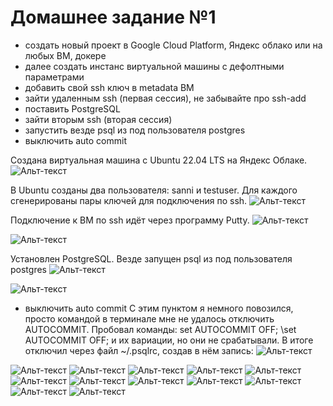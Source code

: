 # Домашнее задание №1

*	создать новый проект в Google Cloud Platform, Яндекс облако или на любых ВМ, докере
*	далее создать инстанс виртуальной машины с дефолтными параметрами
*	добавить свой ssh ключ в metadata ВМ
*	зайти удаленным ssh (первая сессия), не забывайте про ssh-add
*	поставить PostgreSQL
*	зайти вторым ssh (вторая сессия)
*	запустить везде psql из под пользователя postgres
*	выключить auto commit

Создана виртуальная машина c Ubuntu 22.04 LTS на Яндекс Облаке.
![Альт-текст](Images/HW1/1.png)

В Ubuntu cозданы два пользователя: sanni и testuser. Для каждого сгенерированы пары ключей для подключения по ssh.
![Альт-текст](Images/HW1/2.png)

Подключение к ВМ по ssh идёт через программу Putty.
![Альт-текст](Images/HW1/3.png)

![Альт-текст](Images/HW1/4.png)

Установлен PostgreSQL. 
Везде запущен psql из под пользователя postgres
![Альт-текст](Images/HW1/5.png)

![Альт-текст](Images/HW1/6.png)

*	выключить auto commit
С этим пунктом я немного повозился, просто командой в терминале мне не удалось отключить AUTOCOMMIT.
Пробовал команды:
set AUTOCOMMIT OFF;
\set AUTOCOMMIT OFF;
и их вариации, но они не срабатывали.
В итоге отключил через файл ~/.psqlrc, создав в нём запись:
![Альт-текст](Images/HW1/7.png)

![Альт-текст](Images/HW1/8.png)
![Альт-текст](Images/HW1/9.png)
![Альт-текст](Images/HW1/10.png)
![Альт-текст](Images/HW1/11.png)
![Альт-текст](Images/HW1/12.png)
![Альт-текст](Images/HW1/13.png)
![Альт-текст](Images/HW1/14.png)
![Альт-текст](Images/HW1/15.png)
![Альт-текст](Images/HW1/16.png)
![Альт-текст](Images/HW1/17.png)
![Альт-текст](Images/HW1/18.png)
![Альт-текст](Images/HW1/19.png)
